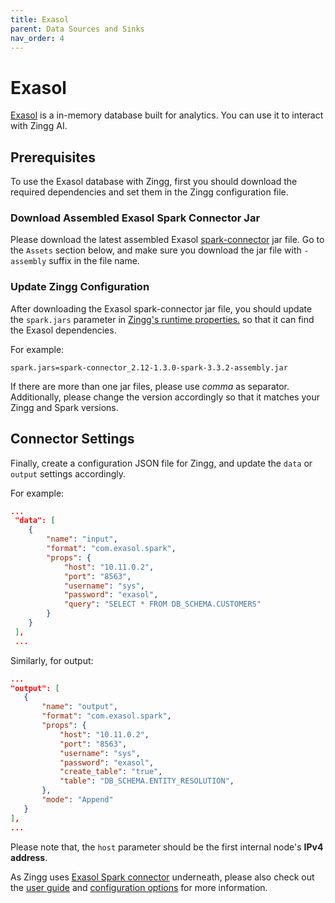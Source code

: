 ```yaml
---
title: Exasol
parent: Data Sources and Sinks
nav_order: 4
---
```


# Exasol

[Exasol](https://www.exasol.com/) is a in-memory database built for analytics. You can use it to interact with Zingg AI.

## Prerequisites

To use the Exasol database with Zingg, first you should download the required dependencies and set them in the Zingg configuration file.

### Download Assembled Exasol Spark Connector Jar

Please download the latest assembled Exasol [spark-connector](https://github.com/exasol/spark-connector/releases) jar file. Go to the `Assets` section below, and make sure you download the jar file with `-assembly` suffix in the file name.

### Update Zingg Configuration

After downloading the Exasol spark-connector jar file, you should update the `spark.jars` parameter in [Zingg's runtime properties.](../stepbystep/zingg-runtime-properties.md) so that it can find the Exasol dependencies.

For example:

```
spark.jars=spark-connector_2.12-1.3.0-spark-3.3.2-assembly.jar
```

If there are more than one jar files, please use _comma_ as separator. Additionally, please change the version accordingly so that it matches your Zingg and Spark versions.

## Connector Settings

Finally, create a configuration JSON file for Zingg, and update the `data` or `output` settings accordingly.

For example:

```json
...
 "data": [
    {
        "name": "input",
        "format": "com.exasol.spark",
        "props": {
            "host": "10.11.0.2",
            "port": "8563",
            "username": "sys",
            "password": "exasol",
            "query": "SELECT * FROM DB_SCHEMA.CUSTOMERS"
        }
    }
 ],
 ...
```

Similarly, for output:

```json
...
"output": [
   {
       "name": "output",
       "format": "com.exasol.spark",
       "props": {
           "host": "10.11.0.2",
           "port": "8563",
           "username": "sys",
           "password": "exasol",
           "create_table": "true",
           "table": "DB_SCHEMA.ENTITY_RESOLUTION",
       },
       "mode": "Append"
   }
],
...
```

Please note that, the `host` parameter should be the first internal node's **IPv4** **address**.

As Zingg uses [Exasol Spark connector](https://github.com/exasol/spark-connector) underneath, please also check out the [user guide](https://github.com/exasol/spark-connector/blob/main/doc/user\_guide/user\_guide.md) and [configuration options](https://github.com/exasol/spark-connector/blob/main/doc/user\_guide/user\_guide.md#configuration-options) for more information.
